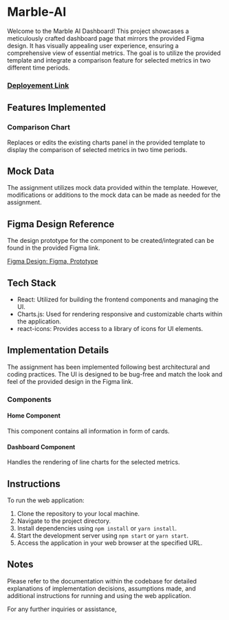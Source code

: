 # Marble-AI

Welcome to the Marble AI Dashboard! This project showcases a meticulously crafted dashboard page that mirrors the provided Figma design. It has visually appealing user experience, ensuring a comprehensive view of essential metrics. The goal is to utilize the provided template and integrate a comparison feature for selected metrics in two different time periods.

### [Deployement Link](https://marble-ai-xi.vercel.app/)

## Features Implemented

### Comparison Chart

Replaces or edits the existing charts panel in the provided template to display the comparison of selected metrics in two time periods.

## Mock Data

The assignment utilizes mock data provided within the template. However, modifications or additions to the mock data can be made as needed for the assignment.

## Figma Design Reference

The design prototype for the component to be created/integrated can be found in the provided Figma link.

[Figma Design: Figma, Prototype](https://www.figma.com/file/ZpmOhfE92tHoZZziLBt7at/Marble-React-Components?type=design&node-id=930-1170&mode=design&t=kUI8L8SfUhxq4e8T-0)

## Tech Stack

- React: Utilized for building the frontend components and managing the UI.
- Charts.js: Used for rendering responsive and customizable charts within the application.
- react-icons: Provides access to a library of icons for UI elements.

## Implementation Details

The assignment has been implemented following best architectural and coding practices. The UI is designed to be bug-free and match the look and feel of the provided design in the Figma link.

### Components

#### Home Component

This component contains all information in form of cards.

#### Dashboard Component

Handles the rendering of line charts for the selected metrics.

## Instructions

To run the web application:

1. Clone the repository to your local machine.
2. Navigate to the project directory.
3. Install dependencies using `npm install` or `yarn install`.
4. Start the development server using `npm start` or `yarn start`.
5. Access the application in your web browser at the specified URL.

## Notes

Please refer to the documentation within the codebase for detailed explanations of implementation decisions, assumptions made, and additional instructions for running and using the web application.

For any further inquiries or assistance,
